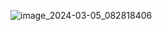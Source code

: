 ![image_2024-03-05_082818406](https://github.com/ameerwael1/Youtube_Downlaod_Tutorial/assets/112827751/e734e0ba-1afb-4c25-bb84-d56688f044cd)
